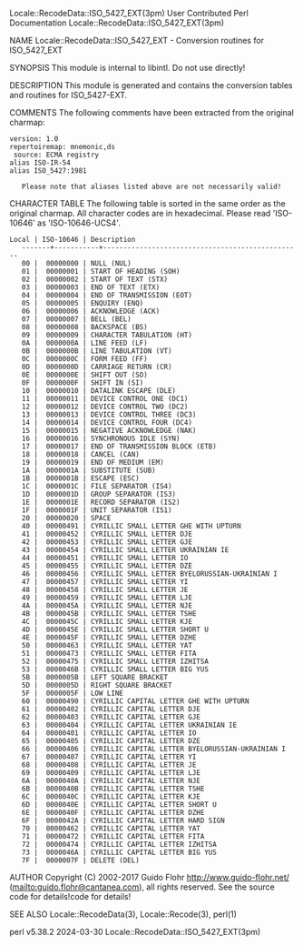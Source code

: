 Locale::RecodeData::ISO_5427_EXT(3pm)			      User Contributed Perl Documentation			 Locale::RecodeData::ISO_5427_EXT(3pm)

NAME
       Locale::RecodeData::ISO_5427_EXT - Conversion routines for ISO_5427_EXT

SYNOPSIS
       This module is internal to libintl.  Do not use directly!

DESCRIPTION
       This module is generated and contains the conversion tables and routines for ISO_5427-EXT.

COMMENTS
       The following comments have been extracted from the original charmap:

	version: 1.0
	repertoiremap: mnemonic,ds
	 source: ECMA registry
	alias ISO-IR-54
	alias ISO_5427:1981

       Please note that aliases listed above are not necessarily valid!

CHARACTER TABLE
       The following table is sorted in the same order as the original charmap.	 All character codes are in hexadecimal.  Please read 'ISO-10646' as
       'ISO-10646-UCS4'.

	Local | ISO-10646 | Description
       -------+-----------+-------------------------------------------------
	   00 |	 00000000 | NULL (NUL)
	   01 |	 00000001 | START OF HEADING (SOH)
	   02 |	 00000002 | START OF TEXT (STX)
	   03 |	 00000003 | END OF TEXT (ETX)
	   04 |	 00000004 | END OF TRANSMISSION (EOT)
	   05 |	 00000005 | ENQUIRY (ENQ)
	   06 |	 00000006 | ACKNOWLEDGE (ACK)
	   07 |	 00000007 | BELL (BEL)
	   08 |	 00000008 | BACKSPACE (BS)
	   09 |	 00000009 | CHARACTER TABULATION (HT)
	   0A |	 0000000A | LINE FEED (LF)
	   0B |	 0000000B | LINE TABULATION (VT)
	   0C |	 0000000C | FORM FEED (FF)
	   0D |	 0000000D | CARRIAGE RETURN (CR)
	   0E |	 0000000E | SHIFT OUT (SO)
	   0F |	 0000000F | SHIFT IN (SI)
	   10 |	 00000010 | DATALINK ESCAPE (DLE)
	   11 |	 00000011 | DEVICE CONTROL ONE (DC1)
	   12 |	 00000012 | DEVICE CONTROL TWO (DC2)
	   13 |	 00000013 | DEVICE CONTROL THREE (DC3)
	   14 |	 00000014 | DEVICE CONTROL FOUR (DC4)
	   15 |	 00000015 | NEGATIVE ACKNOWLEDGE (NAK)
	   16 |	 00000016 | SYNCHRONOUS IDLE (SYN)
	   17 |	 00000017 | END OF TRANSMISSION BLOCK (ETB)
	   18 |	 00000018 | CANCEL (CAN)
	   19 |	 00000019 | END OF MEDIUM (EM)
	   1A |	 0000001A | SUBSTITUTE (SUB)
	   1B |	 0000001B | ESCAPE (ESC)
	   1C |	 0000001C | FILE SEPARATOR (IS4)
	   1D |	 0000001D | GROUP SEPARATOR (IS3)
	   1E |	 0000001E | RECORD SEPARATOR (IS2)
	   1F |	 0000001F | UNIT SEPARATOR (IS1)
	   20 |	 00000020 | SPACE
	   40 |	 00000491 | CYRILLIC SMALL LETTER GHE WITH UPTURN
	   41 |	 00000452 | CYRILLIC SMALL LETTER DJE
	   42 |	 00000453 | CYRILLIC SMALL LETTER GJE
	   43 |	 00000454 | CYRILLIC SMALL LETTER UKRAINIAN IE
	   44 |	 00000451 | CYRILLIC SMALL LETTER IO
	   45 |	 00000455 | CYRILLIC SMALL LETTER DZE
	   46 |	 00000456 | CYRILLIC SMALL LETTER BYELORUSSIAN-UKRAINIAN I
	   47 |	 00000457 | CYRILLIC SMALL LETTER YI
	   48 |	 00000458 | CYRILLIC SMALL LETTER JE
	   49 |	 00000459 | CYRILLIC SMALL LETTER LJE
	   4A |	 0000045A | CYRILLIC SMALL LETTER NJE
	   4B |	 0000045B | CYRILLIC SMALL LETTER TSHE
	   4C |	 0000045C | CYRILLIC SMALL LETTER KJE
	   4D |	 0000045E | CYRILLIC SMALL LETTER SHORT U
	   4E |	 0000045F | CYRILLIC SMALL LETTER DZHE
	   50 |	 00000463 | CYRILLIC SMALL LETTER YAT
	   51 |	 00000473 | CYRILLIC SMALL LETTER FITA
	   52 |	 00000475 | CYRILLIC SMALL LETTER IZHITSA
	   53 |	 0000046B | CYRILLIC SMALL LETTER BIG YUS
	   5B |	 0000005B | LEFT SQUARE BRACKET
	   5D |	 0000005D | RIGHT SQUARE BRACKET
	   5F |	 0000005F | LOW LINE
	   60 |	 00000490 | CYRILLIC CAPITAL LETTER GHE WITH UPTURN
	   61 |	 00000402 | CYRILLIC CAPITAL LETTER DJE
	   62 |	 00000403 | CYRILLIC CAPITAL LETTER GJE
	   63 |	 00000404 | CYRILLIC CAPITAL LETTER UKRAINIAN IE
	   64 |	 00000401 | CYRILLIC CAPITAL LETTER IO
	   65 |	 00000405 | CYRILLIC CAPITAL LETTER DZE
	   66 |	 00000406 | CYRILLIC CAPITAL LETTER BYELORUSSIAN-UKRAINIAN I
	   67 |	 00000407 | CYRILLIC CAPITAL LETTER YI
	   68 |	 00000408 | CYRILLIC CAPITAL LETTER JE
	   69 |	 00000409 | CYRILLIC CAPITAL LETTER LJE
	   6A |	 0000040A | CYRILLIC CAPITAL LETTER NJE
	   6B |	 0000040B | CYRILLIC CAPITAL LETTER TSHE
	   6C |	 0000040C | CYRILLIC CAPITAL LETTER KJE
	   6D |	 0000040E | CYRILLIC CAPITAL LETTER SHORT U
	   6E |	 0000040F | CYRILLIC CAPITAL LETTER DZHE
	   6F |	 0000042A | CYRILLIC CAPITAL LETTER HARD SIGN
	   70 |	 00000462 | CYRILLIC CAPITAL LETTER YAT
	   71 |	 00000472 | CYRILLIC CAPITAL LETTER FITA
	   72 |	 00000474 | CYRILLIC CAPITAL LETTER IZHITSA
	   73 |	 0000046A | CYRILLIC CAPITAL LETTER BIG YUS
	   7F |	 0000007F | DELETE (DEL)

AUTHOR
       Copyright (C) 2002-2017 Guido Flohr <http://www.guido-flohr.net/> (<mailto:guido.flohr@cantanea.com>), all rights reserved.  See the source code for
       details!code for details!

SEE ALSO
       Locale::RecodeData(3), Locale::Recode(3), perl(1)

perl v5.38.2								  2024-03-30					 Locale::RecodeData::ISO_5427_EXT(3pm)
